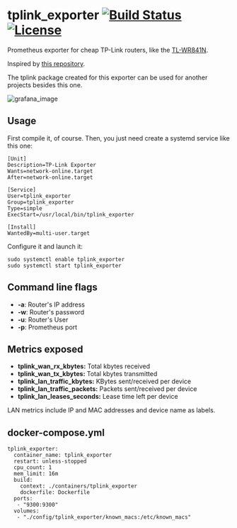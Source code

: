 # tplink_exporter [![Build Status](https://travis-ci.org/maesoser/tplink_exporter.svg?branch=master)](https://travis-ci.org/maesoser/tplink_exporter) [![License](https://img.shields.io/badge/License-Apache%202.0-blue.svg)](https://opensource.org/licenses/Apache-2.0)

Prometheus exporter for cheap TP-Link routers, like the [TL-WR841N](https://www.tp-link.com/en/products/details/cat-9_TL-WR841N.html).

Inspired by [this repository](https://github.com/mkubicek/tpylink).

The tplink package created for this exporter can be used for another projects besides this one.

![grafana_image](https://github.com/maesoser/tplink_exporter/raw/master/images/grafana.jpg)

## Usage

First compile it, of course. Then, you just need create a systemd service like this one:

```
[Unit]
Description=TP-Link Exporter
Wants=network-online.target
After=network-online.target

[Service]
User=tplink_exporter
Group=tplink_exporter
Type=simple
ExecStart=/usr/local/bin/tplink_exporter

[Install]
WantedBy=multi-user.target
```

Configure it and launch it:

```
sudo systemctl enable tplink_exporter
sudo systemctl start tplink_exporter
```

## Command line flags

- **-a**: Router's IP address
- **-w**: Router's password
- **-u**: Router's User
- **-p**: Prometheus port

## Metrics exposed

- **tplink_wan_rx_kbytes:** Total kbytes received
- **tplink_wan_tx_kbytes:** Total kbytes transmitted
- **tplink_lan_traffic_kbytes:** KBytes sent/received per device
- **tplink_lan_traffic_packets:** Packets sent/received per device
- **tplink_lan_leases_seconds:** Lease time left per device

LAN metrics include IP and MAC addresses and device name as labels. 

## docker-compose.yml

```
tplink_exporter:
  container_name: tplink_exporter
  restart: unless-stopped
  cpu_count: 1
  mem_limit: 16m
  build:
    context: ./containers/tplink_exporter
    dockerfile: Dockerfile
  ports:
   - "9300:9300"
  volumes:
   - "./config/tplink_exporter/known_macs:/etc/known_macs"
```
